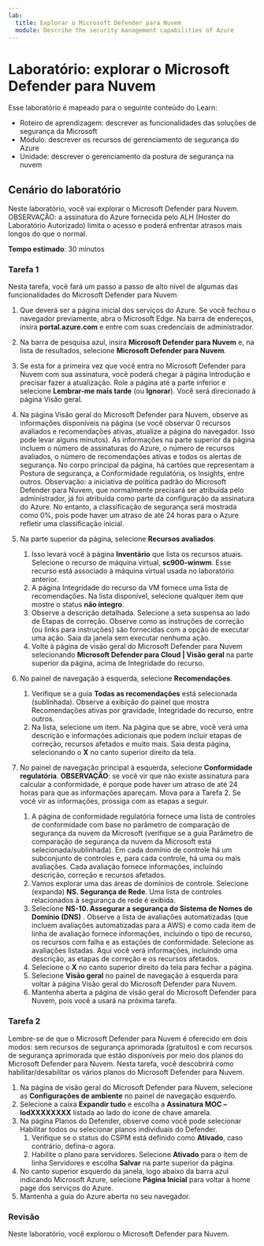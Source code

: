```yaml
---
lab:
  title: Explorar o Microsoft Defender para Nuvem
  module: Describe the security management capabilities of Azure
---
```


# Laboratório: explorar o Microsoft Defender para Nuvem

Esse laboratório é mapeado para o seguinte conteúdo do Learn:

- Roteiro de aprendizagem: descrever as funcionalidades das soluções de segurança da Microsoft
- Módulo: descrever os recursos de gerenciamento de segurança do Azure
- Unidade: descrever o gerenciamento da postura de segurança na nuvem

## Cenário do laboratório

Neste laboratório, você vai explorar o Microsoft Defender para Nuvem.  OBSERVAÇÃO: a assinatura do Azure fornecida pelo ALH (Hoster do Laboratório Autorizado) limita o acesso e poderá enfrentar atrasos mais longos do que o normal.

**Tempo estimado**: 30 minutos

### Tarefa 1

Nesta tarefa, você fará um passo a passo de alto nível de algumas das funcionalidades do Microsoft Defender para Nuvem

1. Que deverá ser a página inicial dos serviços do Azure.  Se você fechou o navegador previamente, abra o Microsoft Edge. Na barra de endereços, insira **portal.azure.com** e entre com suas credenciais de administrador.

1. Na barra de pesquisa azul, insira **Microsoft Defender para Nuvem** e, na lista de resultados, selecione **Microsoft Defender para Nuvem**.

1. Se esta for a primeira vez que você entra no Microsoft Defender para Nuvem com sua assinatura, você poderá chegar à página Introdução e precisar fazer a atualização.  Role a página até a parte inferior e selecione **Lembrar-me mais tarde** (ou **Ignorar**).  Você será direcionado à página Visão geral.

1. Na página Visão geral do Microsoft Defender para Nuvem, observe as informações disponíveis na página (se você observar 0 recursos avaliados e recomendações ativas, atualize a página do navegador. Isso pode levar alguns minutos).  As informações na parte superior da página incluem o número de assinaturas do Azure, o número de recursos avaliados, o número de recomendações ativas e todos os alertas de segurança.  No corpo principal da página, há cartões que representam a Postura de segurança, a Conformidade regulatória, os Insights, entre outros.  Observação: a iniciativa de política padrão do Microsoft Defender para Nuvem, que normalmente precisará ser atribuída pelo administrador, já foi atribuída como parte da configuração da assinatura do Azure. No entanto, a classificação de segurança será mostrada como 0%, pois pode haver um atraso de até 24 horas para o Azure refletir uma classificação inicial.

1. Na parte superior da página, selecione **Recursos avaliados**. 
    1. Isso levará você à página **Inventário** que lista os recursos atuais. Selecione o recurso de máquina virtual, **sc900-winwm**. Esse recurso está associado à máquina virtual usada no laboratório anterior.
    1. A página Integridade do recurso da VM fornece uma lista de recomendações.  Na lista disponível, selecione qualquer item que mostre o status **não íntegro**.
    1. Observe a descrição detalhada.  Selecione a seta suspensa ao lado de Etapas de correção. Observe como as instruções de correção (ou links para instruções) são fornecidas com a opção de executar uma ação.  Saia da janela sem executar nenhuma ação.
    1. Volte à página de visão geral do Microsoft Defender para Nuvem selecionando **Microsoft Defender para Cloud | Visão geral** na parte superior da página, acima de Integridade do recurso.

1. No painel de navegação à esquerda, selecione **Recomendações**.  
    1. Verifique se a guia **Todas as recomendações** está selecionada (sublinhada).  Observe a exibição do painel que mostra Recomendações ativas por gravidade, Integridade do recurso, entre outros.
    1. Na lista, selecione um item.  Na página que se abre, você verá uma descrição e informações adicionais que podem incluir etapas de correção, recursos afetados e muito mais. Saia desta página, selecionando o **X** no canto superior direito da tela.

1. No painel de navegação principal à esquerda, selecione **Conformidade regulatória**.  **OBSERVAÇÃO**: se você vir que não existe assinatura para calcular a conformidade, é porque pode haver um atraso de até 24 horas para que as informações apareçam. Mova para a Tarefa 2.  Se você vir as informações, prossiga com as etapas a seguir.
    1. A página de conformidade regulatória fornece uma lista de controles de conformidade com base no parâmetro de comparação de segurança da nuvem da Microsoft (verifique se a guia Parâmetro de comparação de segurança da nuvem da Microsoft está selecionada/sublinhada). Em cada domínio de controle há um subconjunto de controles e, para cada controle, há uma ou mais avaliações. Cada avaliação fornece informações, incluindo descrição, correção e recursos afetados.
    1. Vamos explorar uma das áreas de domínios de controle. Selecione (expanda) **NS. Segurança de Rede**. Uma lista de controles relacionados à segurança de rede é exibida.
    1. Selecione **NS-10. Assegurar a segurança do Sistema de Nomes de Domínio (DNS)** . Observe a lista de avaliações automatizadas (que incluem avaliações automatizadas para a AWS) e como cada item de linha de avaliação fornece informações, incluindo o tipo de recurso, os recursos com falha e as estações de conformidade. Selecione as avaliações listadas.  Aqui você verá informações, incluindo uma descrição, as etapas de correção e os recursos afetados.
    1. Selecione o **X** no canto superior direito da tela para fechar a página.
    1. Selecione **Visão geral** no painel de navegação à esquerda para voltar à página Visão geral do Microsoft Defender para Nuvem.
    1. Mantenha aberta a página de visão geral do Microsoft Defender para Nuvem, pois você a usará na próxima tarefa.

### Tarefa 2

Lembre-se de que o Microsoft Defender para Nuvem é oferecido em dois modos: sem recursos de segurança aprimorada (gratuitos) e com recursos de segurança aprimorada que estão disponíveis por meio dos planos do Microsoft Defender para Nuvem. Nesta tarefa, você descobrirá como habilitar/desabilitar os vários planos do Microsoft Defender para Nuvem.

1. Na página de visão geral do Microsoft Defender para Nuvem, selecione as **Configurações de ambiente** no painel de navegação esquerdo.
1. Selecione a caixa **Expandir tudo** e escolha a **Assinatura MOC – lodXXXXXXXX** listada ao lado do ícone de chave amarela.
1. Na página Planos do Defender, observe como você pode selecionar Habilitar todos ou selecionar planos individuais do Defender. 
    1. Verifique se o status do CSPM está definido como **Ativado**, caso contrário, defina-o agora.  
    1. Habilite o plano para servidores.  Selecione **Ativado** para o item de linha Servidores e escolha **Salvar** na parte superior da página.
1. No canto superior esquerdo da janela, logo abaixo da barra azul indicando Microsoft Azure, selecione **Página Inicial** para voltar à home page dos serviços do Azure.
1. Mantenha a guia do Azure aberta no seu navegador.

### Revisão

Neste laboratório, você explorou o Microsoft Defender para Nuvem.
